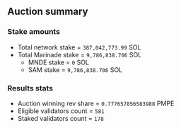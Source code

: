 ## Auction summary

### Stake amounts
- Total network stake = `387,042,773.99` SOL
- Total Marinade stake = `9,786,838.706` SOL
  - MNDE stake = `0` SOL
  - SAM stake = `9,786,838.706` SOL

### Results stats
- Auction winning rev share = `0.777657856583988` PMPE
- Eligible validators count = `581`
- Staked validators count = `178`

